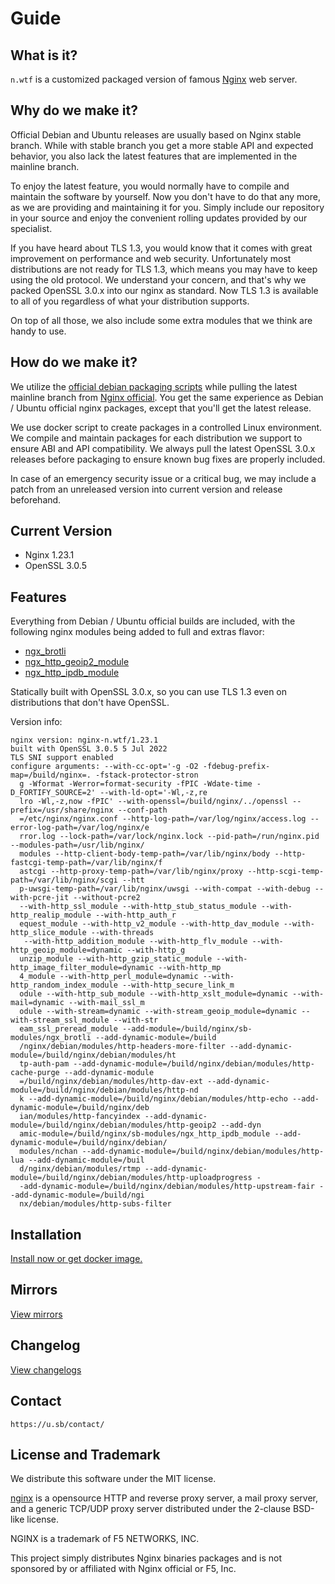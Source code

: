 # Guide

## What is it?

`n.wtf` is a customized packaged version of famous [Nginx](https://nginx.org/) web server.

## Why do we make it?

Official Debian and Ubuntu releases are usually based on Nginx stable branch. While with stable branch you get a more stable API and expected behavior, you also lack the latest features that are implemented in the mainline branch.

To enjoy the latest feature, you would normally have to compile and maintain the software by yourself. Now you don't have to do that any more, as we are providing and maintaining it for you. Simply include our repository in your source and enjoy the convenient rolling updates provided by our specialist.

If you have heard about TLS 1.3, you would know that it comes with great improvement on performance and web security. Unfortunately most distributions are not ready for TLS 1.3, which means you may have to keep using the old protocol. We understand your concern, and that's why we packed OpenSSL 3.0.x into our nginx as standard. Now TLS 1.3 is available to all of you regardless of what your distribution supports.

On top of all those, we also include some extra modules that we think are handy to use.

## How do we make it?

We utilize the [official debian packaging scripts](https://salsa.debian.org/nginx-team/nginx) while pulling the latest mainline branch from [Nginx official](http://nginx.org/en/download.html). You get the same experience as Debian / Ubuntu official nginx packages, except that you'll get the latest release.

We use docker script to create packages in a controlled Linux environment. We compile and maintain packages for each distribution we support to ensure ABI and API compatibility. We always pull the latest OpenSSL 3.0.x releases before packaging to ensure known bug fixes are properly included.

In case of an emergency security issue or a critical bug, we may include a patch from an unreleased version into current version and release beforehand.

## Current Version

- Nginx 1.23.1
- OpenSSL 3.0.5

## Features

Everything from Debian / Ubuntu official builds are included, with the following nginx modules being added to full and extras flavor:

* [ngx_brotli](https://github.com/google/ngx_brotli)
* [ngx_http_geoip2_module](https://github.com/leev/ngx_http_geoip2_module)
* [ngx_http_ipdb_module](https://github.com/vislee/ngx_http_ipdb_module)

Statically built with OpenSSL 3.0.x, so you can use TLS 1.3 even on distributions that don't have OpenSSL.

Version info:

```bash:no-line-numbers{1,2}
nginx version: nginx-n.wtf/1.23.1
built with OpenSSL 3.0.5 5 Jul 2022
TLS SNI support enabled
configure arguments: --with-cc-opt='-g -O2 -fdebug-prefix-map=/build/nginx=. -fstack-protector-stron
  g -Wformat -Werror=format-security -fPIC -Wdate-time -D_FORTIFY_SOURCE=2' --with-ld-opt='-Wl,-z,re
  lro -Wl,-z,now -fPIC' --with-openssl=/build/nginx/../openssl --prefix=/usr/share/nginx --conf-path
  =/etc/nginx/nginx.conf --http-log-path=/var/log/nginx/access.log --error-log-path=/var/log/nginx/e
  rror.log --lock-path=/var/lock/nginx.lock --pid-path=/run/nginx.pid --modules-path=/usr/lib/nginx/
  modules --http-client-body-temp-path=/var/lib/nginx/body --http-fastcgi-temp-path=/var/lib/nginx/f
  astcgi --http-proxy-temp-path=/var/lib/nginx/proxy --http-scgi-temp-path=/var/lib/nginx/scgi --htt
  p-uwsgi-temp-path=/var/lib/nginx/uwsgi --with-compat --with-debug --with-pcre-jit --without-pcre2 
  --with-http_ssl_module --with-http_stub_status_module --with-http_realip_module --with-http_auth_r
  equest_module --with-http_v2_module --with-http_dav_module --with-http_slice_module --with-threads
   --with-http_addition_module --with-http_flv_module --with-http_geoip_module=dynamic --with-http_g
  unzip_module --with-http_gzip_static_module --with-http_image_filter_module=dynamic --with-http_mp
  4_module --with-http_perl_module=dynamic --with-http_random_index_module --with-http_secure_link_m
  odule --with-http_sub_module --with-http_xslt_module=dynamic --with-mail=dynamic --with-mail_ssl_m
  odule --with-stream=dynamic --with-stream_geoip_module=dynamic --with-stream_ssl_module --with-str
  eam_ssl_preread_module --add-module=/build/nginx/sb-modules/ngx_brotli --add-dynamic-module=/build
  /nginx/debian/modules/http-headers-more-filter --add-dynamic-module=/build/nginx/debian/modules/ht
  tp-auth-pam --add-dynamic-module=/build/nginx/debian/modules/http-cache-purge --add-dynamic-module
  =/build/nginx/debian/modules/http-dav-ext --add-dynamic-module=/build/nginx/debian/modules/http-nd
  k --add-dynamic-module=/build/nginx/debian/modules/http-echo --add-dynamic-module=/build/nginx/deb
  ian/modules/http-fancyindex --add-dynamic-module=/build/nginx/debian/modules/http-geoip2 --add-dyn
  amic-module=/build/nginx/sb-modules/ngx_http_ipdb_module --add-dynamic-module=/build/nginx/debian/
  modules/nchan --add-dynamic-module=/build/nginx/debian/modules/http-lua --add-dynamic-module=/buil
  d/nginx/debian/modules/rtmp --add-dynamic-module=/build/nginx/debian/modules/http-uploadprogress -
  -add-dynamic-module=/build/nginx/debian/modules/http-upstream-fair --add-dynamic-module=/build/ngi
  nx/debian/modules/http-subs-filter
```

## Installation

[Install now or get docker image.](install.md)

## Mirrors

[View mirrors](mirrors.md)

## Changelog

[View changelogs](changelog.md)

## Contact

```text:no-line-numbers
https://u.sb/contact/
```

## License and Trademark

We distribute this software under the MIT license.

[nginx](http://nginx.org/en/) is a opensource HTTP and reverse proxy server, a mail proxy server, and a generic TCP/UDP proxy server distributed under the 2-clause BSD-like license. 

NGINX is a trademark of F5 NETWORKS, INC. 

This project simply distributes Nginx binaries packages and is not sponsored by or affiliated with Nginx official or F5, Inc.
